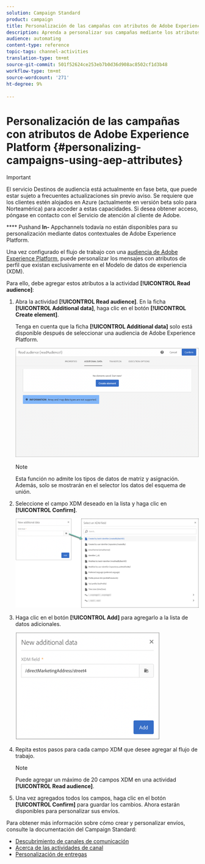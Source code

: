 ```yaml
---
solution: Campaign Standard
product: campaign
title: Personalización de las campañas con atributos de Adobe Experience Platform
description: Aprenda a personalizar sus campañas mediante los atributos de la plataforma de experiencias de Adobe.
audience: automating
content-type: reference
topic-tags: channel-activities
translation-type: tm+mt
source-git-commit: 501f52624ce253eb7b0d36d908ac8502cf1d3b48
workflow-type: tm+mt
source-wordcount: '271'
ht-degree: 9%

---
```



# Personalización de las campañas con atributos de Adobe Experience Platform {#personalizing-campaigns-using-aep-attributes}

>[!IMPORTANT]
>
>El servicio Destinos de audiencia está actualmente en fase beta, que puede estar sujeto a frecuentes actualizaciones sin previo aviso. Se requiere que los clientes estén alojados en Azure (actualmente en versión beta solo para Norteamérica) para acceder a estas capacidades. Si desea obtener acceso, póngase en contacto con el Servicio de atención al cliente de Adobe.
>
>**** Pushand  **In-** Appchannels todavía no están disponibles para su personalización mediante datos contextuales de Adobe Experience Platform.

Una vez configurado el flujo de trabajo con una [audiencia de Adobe Experience Platform](../../audiences/using/aep-about-audience-destinations-service.md), puede personalizar los mensajes con atributos de perfil que existan exclusivamente en el Modelo de datos de experiencia (XDM).

Para ello, debe agregar estos atributos a la actividad **[!UICONTROL Read audience]**:

1. Abra la actividad **[!UICONTROL Read audience]**. En la ficha **[!UICONTROL Additional data]**, haga clic en el botón **[!UICONTROL Create element]**.

   Tenga en cuenta que la ficha **[!UICONTROL Additional data]** solo está disponible después de seleccionar una audiencia de Adobe Experience Platform.

   ![](assets/aep_wkf_readaudience_attributes.png)

   >[!NOTE]
   >
   >Esta función no admite los tipos de datos de matriz y asignación. Además, solo se mostrarán en el selector los datos del esquema de unión.

1. Seleccione el campo XDM deseado en la lista y haga clic en **[!UICONTROL Confirm]**.

   ![](assets/aep_wkf_readaudience_perso1.png)

1. Haga clic en el botón **[!UICONTROL Add]** para agregarlo a la lista de datos adicionales.

   ![](assets/aep_wkf_readaudience_perso3.png)

1. Repita estos pasos para cada campo XDM que desee agregar al flujo de trabajo.

   >[!NOTE]
   >
   >Puede agregar un máximo de 20 campos XDM en una actividad **[!UICONTROL Read audience]**.

1. Una vez agregados todos los campos, haga clic en el botón **[!UICONTROL Confirm]** para guardar los cambios. Ahora estarán disponibles para personalizar sus envíos.

Para obtener más información sobre cómo crear y personalizar envíos, consulte la documentación del Campaign Standard:

* [Descubrimiento de canales de comunicación](../../channels/using/get-started-communication-channels.md)
* [Acerca de las actividades de canal](../../automating/using/about-channel-activities.md)
* [Personalización de entregas](../../designing/using/personalization.md)
